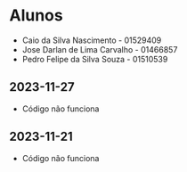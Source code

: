 # Alunos

* Caio da Silva Nascimento - 01529409
* Jose Darlan de Lima Carvalho - 01466857
* Pedro Felipe da Silva Souza - 01510539

## 2023-11-27

* Código não funciona

## 2023-11-21

* Código não funciona
